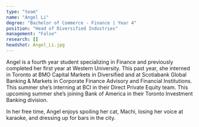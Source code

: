 ```yaml
---
type: "team"
name: "Angel Li"
degree: "Bachelor of Commerce - Finance | Year 4"
position: "Head of Diversified Industries"
management: "False"
research: []
headshot: Angel_Li.jpg
---
```


Angel is a fourth year student specializing in Finance and previously completed her first year at Western University. This past year, she interned in Toronto at BMO Capital Markets in Diversified and at Scotiabank Global Banking & Markets in Corporate Finance Advisory and Financial Institutions. This summer she’s interning at BCI in their Direct Private Equity team. This upcoming summer she’s joining Bank of America in their Toronto Investment Banking division. 

In her free time, Angel enjoys spoiling her cat, Machi, losing her voice at karaoke, and dressing up for bars in the city. 